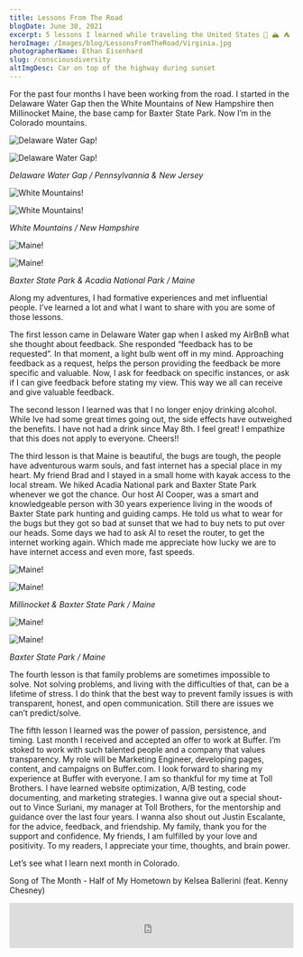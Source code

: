 ```yaml
---
title: Lessons From The Road
blogDate: June 30, 2021
excerpt: 5 lessons I learned while traveling the United States 🚌 🏔 ⛺️
heroImage: /Images/blog/LessonsFromTheRoad/Virginia.jpg
photographerName: Ethan Eisenhard
slug: /consciousdiversity
altImgDesc: Car on top of the highway during sunset
---
```


For the past four months I have been working from the road. I started in the Delaware Water Gap then the White Mountains of New Hampshire then Millinocket Maine, the base camp for Baxter State Park. Now I’m in the Colorado mountains. 

<div class = "blog-inline-gallery">

![Delaware Water Gap!](/Images/blog/LessonsFromTheRoad/DelawareWaterGap.jpg "Delaware Water Gap")

![Delaware Water Gap!](/Images/blog/LessonsFromTheRoad/DelawareWaterGap2.jpg "Delaware Water Gap")

</div>

<span class="blog-inline-gallery-caption"> *Delaware Water Gap / Pennsylvannia & New Jersey* </span> 

<div class = "blog-inline-gallery">

![White Mountains!](/Images/blog/LessonsFromTheRoad/WhiteMountains.jpg "White Mountains")

![White Mountains!](/Images/blog/LessonsFromTheRoad/WhiteMountains2.jpg "White Mountains")

</div>

<span class = "blog-inline-gallery-caption"> *White Mountains / New Hampshire* </span> 

<div class = "blog-inline-gallery">

![Maine!](/Images/blog/LessonsFromTheRoad/Maine3.jpg "Maine")

![Maine!](/Images/blog/LessonsFromTheRoad/Maine2.jpg "Maine")

</div>

<span class = "blog-inline-gallery-caption"> *Baxter State Park & Acadia National Park / Maine* </span> 

Along my adventures, I had formative experiences and met influential people. I’ve learned a lot and what I want to share with you are some of those lessons. 

The first lesson came in Delaware Water gap when I asked my AirBnB what she thought about feedback. She responded “feedback has to be requested”. In that moment, a light bulb went off in my mind.
Approaching feedback as a request, helps the person providing the feedback be more specific and valuable. Now, I ask for feedback on specific instances, or ask if I can give feedback before stating my view. This way we all can receive and give valuable feedback.  

The second lesson I learned was that I no longer enjoy drinking alcohol. While Ive had some great times going out, the side effects have outweighed the benefits. I have not had a drink since May 8th. I feel great! I empathize that this does not apply to everyone. Cheers!! 

The third lesson is that Maine is beautiful, the bugs are tough, the people have adventurous warm souls, and fast internet has a special place in my heart. My friend Brad and I stayed in a small home with kayak access to the local stream. We hiked Acadia National park and Baxter State Park whenever we got the chance. Our host Al Cooper, was a smart and knowledgeable person with 30 years experience living in the woods of Baxter State park hunting and guiding camps. He told us what to wear for the bugs but they got so bad at sunset that we had to buy nets to put over our heads. Some days we had to ask Al to reset the router, to get the internet working again. Which made me appreciate how lucky we are to have internet access and even more, fast speeds. 

<div class = "blog-inline-gallery">

![Maine!](/Images/blog/LessonsFromTheRoad/Maine.jpg "Maine")

![Maine!](/Images/blog/LessonsFromTheRoad/Maine5.jpg "Maine")

</div>

<span class = "blog-inline-gallery-caption"> *Millinocket & Baxter State Park / Maine* </span> 

![Maine!](/Images/blog/LessonsFromTheRoad/Maine4.jpg "Maine")

![Maine!](/Images/blog/LessonsFromTheRoad/Maine6.jpg "Maine")

<span class = "blog-inline-gallery-caption"> *Baxter State Park / Maine* </span> 


The fourth lesson is that family problems are sometimes impossible to solve. Not solving problems, and living with the difficulties of that, can be a lifetime of stress. I do think that the best way to prevent family issues is with transparent, honest, and open communication. Still there are issues we can’t predict/solve. 

The fifth lesson I learned was the power of passion, persistence, and timing. Last month I received and accepted an offer to work at Buffer. I’m stoked to work with such talented people and a company that values transparency. My role will be Marketing Engineer, developing pages, content, and campaigns on Buffer.com. I look forward to sharing my experience at Buffer with everyone. I am so thankful for my time at Toll Brothers. I have learned website optimization, A/B testing, code documenting, and marketing strategies. I wanna give out a special shout-out to Vince Suriani, my manager at Toll Brothers, for the mentorship and guidance over the last four years. I wanna also shout out Justin Escalante, for the advice, feedback, and friendship. My family, thank you for the support and confidence. My friends, I am fulfilled by your love and positivity. To my readers, I appreciate your time, thoughts, and brain power. 

Let’s see what I learn next month in Colorado. 

Song of The Month - Half of My Hometown by Kelsea Ballerini (feat. Kenny Chesney)

<iframe src="https://open.spotify.com/embed/track/1yRke3PmsyFrYlFZOAkABk?theme=0" width="100%" height="80" frameBorder="0" allowtransparency="true" allow="encrypted-media"></iframe>






